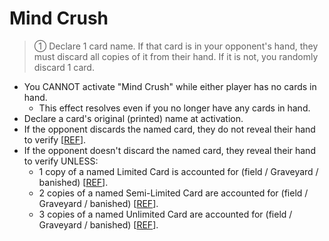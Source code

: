 # Mind Crush

> ① Declare 1 card name. If that card is in your opponent's hand, they must discard all copies of it from their hand. If it is not, you randomly discard 1 card.

*   You CANNOT activate "Mind Crush" while either player has no cards in hand.
    *   This effect resolves even if you no longer have any cards in hand.
*   Declare a card's original (printed) name at activation.
*   If the opponent discards the named card, they do not reveal their hand to verify \[[REF](https://www.pojo.biz/board/showthread.php?t=822229)\].
*   If the opponent doesn't discard the named card, they reveal their hand to verify UNLESS:
    *   1 copy of a named Limited Card is accounted for (field / Graveyard / banished) \[[REF](https://www.pojo.biz/board/showthread.php?t=822229)\].
    *   2 copies of a named Semi-Limited Card are accounted for (field / Graveyard / banished) \[[REF](https://www.pojo.biz/board/showthread.php?t=822229)\].
    *   3 copies of a named Unlimited Card are accounted for (field / Graveyard / banished) \[[REF](https://www.pojo.biz/board/showthread.php?t=822229)\].
